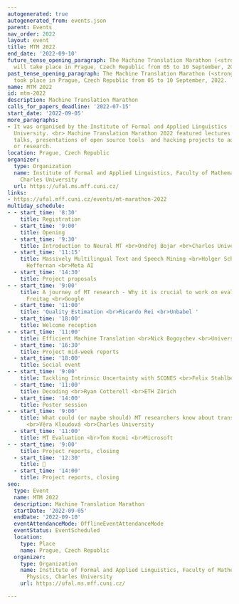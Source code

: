 ```yaml
---
autogenerated: true
autogenerated_from: events.json
parent: Events
nav_order: 2022
layout: event
title: MTM 2022
end_date: '2022-09-10'
future_tense_opening_paragraph: The Machine Translation Marathon (<strong>MTM 2022</strong>)
  will take place in Prague, Czech Republic from 05 to 10 September, 2022.
past_tense_opening_paragraph: The Machine Translation Marathon (<strong>MTM 2022</strong>)
  took place in Prague, Czech Republic from 05 to 10 September, 2022.
name: MTM 2022
id: mtm-2022
description: Machine Translation Marathon
calls_for_papers_deadline: '2022-07-15'
start_date: '2022-09-05'
more_paragraphs:
- It was organised by the Institute of Formal and Applied Linguistics (ÚFAL) of Charles
  University. <br> Machine Translation Marathon 2022 featured lectures and labs, keynote
  talks, presentations of open source tools  and hacking projects to advance tools
  or research.
location: Prague, Czech Republic
organizer:
  type: Organization
  name: Institute of Formal and Applied Linguistics, Faculty of Mathematics and Physics,
    Charles University
  url: https://ufal.ms.mff.cuni.cz/
links:
- https://ufal.mff.cuni.cz/events/mt-marathon-2022
multiday_schedule:
- - start_time: '8:30'
    title: Registration
  - start_time: '9:00'
    title: Opening
  - start_time: '9:30'
    title: Introduction to Neural MT <br>Ondřej Bojar <br>Charles University
  - start_time: '11:15'
    title: Massively Multilingual Text and Speech Mining <br>Holger Schwenk, Kevin
      Heffernan <br>Meta AI
  - start_time: '14:30'
    title: Project proposals
- - start_time: '9:00'
    title: A journey of MT research - Why it is crucial to work on evaluation <br>Markus
      Freitag <br>Google
  - start_time: '11:00'
    title: 'Quality Estimation <br>Ricardo Rei <br>Unbabel '
  - start_time: '18:00'
    title: Welcome reception
- - start_time: '11:00'
    title: Efficient Machine Translation <br>Nick Bogoychev <br>University of Edinburgh
  - start_time: '16:30'
    title: Project mid-week reports
  - start_time: '18:00'
    title: Social event
- - start_time: '9:00'
    title: Tackling Intrinsic Uncertainty with SCONES <br>Felix Stahlberg <br>Google
  - start_time: '11:00'
    title: Decoding <br>Ryan Cotterell <br>ETH Zürich
  - start_time: '14:00'
    title: Poster session
- - start_time: '9:00'
    title: What could (or maybe should) MT researchers know about translation (theory)?
      <br>Věra Kloudová <br>Charles University
  - start_time: '11:00'
    title: MT Evaluation <br>Tom Kocmi <br>Microsoft
- - start_time: '9:00'
    title: Project reports, closing
  - start_time: '12:30'
    title: 🍴
  - start_time: '14:00'
    title: Project reports, closing
seo:
  type: Event
  name: MTM 2022
  description: Machine Translation Marathon
  startDate: '2022-09-05'
  endDate: '2022-09-10'
  eventAttendanceMode: OfflineEventAttendanceMode
  eventStatus: EventScheduled
  location:
    type: Place
    name: Prague, Czech Republic
  organizer:
    type: Organization
    name: Institute of Formal and Applied Linguistics, Faculty of Mathematics and
      Physics, Charles University
    url: https://ufal.ms.mff.cuni.cz/

---
```


